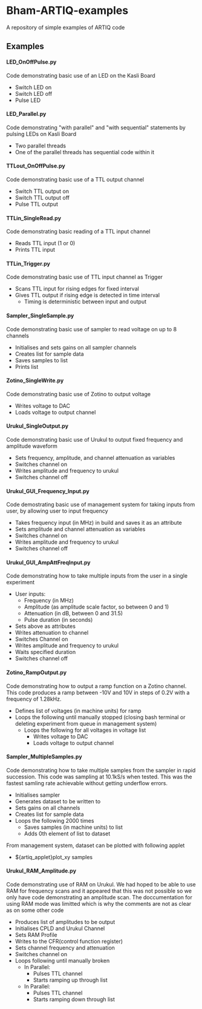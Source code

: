 # Bham-ARTIQ-examples
A repository of simple examples of ARTIQ code

## Examples
#### LED_OnOffPulse.py
Code demonstrating basic use of an LED on the Kasli Board
- Switch LED on
- Switch LED off
- Pulse LED

#### LED_Parallel.py
Code demonstrating "with parallel" and "with sequential" statements by pulsing LEDs on Kasli Board
- Two parallel threads
- One of the parallel threads has sequential code within it

#### TTLout_OnOffPulse.py
Code demonstrating basic use of a TTL output channel 
- Switch TTL output on
- Switch TTL output off
- Pulse TTL output

#### TTLin_SingleRead.py
Code demonstrating basic reading of a TTL input channel
- Reads TTL input (1 or 0)
- Prints TTL input

#### TTLin_Trigger.py
Code demonstrating basic use of TTL input channel as Trigger
- Scans TTL input for rising edges for fixed interval
- Gives TTL output if rising edge is detected in time interval
  - Timing is deterministic between input and output

#### Sampler_SingleSample.py
Code demonstrating basic use of sampler to read voltage on up to 8 channels
- Initialises and sets gains on all sampler channels
- Creates list for sample data
- Saves samples to list
- Prints list

#### Zotino_SingleWrite.py
Code demonstrating basic use of Zotino to output voltage
- Writes voltage to DAC
- Loads voltage to output channel

#### Urukul_SingleOutput.py
Code demonstrating basic use of Urukul to output fixed frequency and amplitude waveform
- Sets frequency, amplitude, and channel attenuation as variables
- Switches channel on
- Writes  amplitude and frequency to urukul
- Switches channel off

#### Urukul_GUI_Frequency_Input.py
Code demostrating basic use of management system for taking inputs from user, by allowing user to input frequency
- Takes frequency input (in MHz) in build and saves it as an attribute
- Sets amplitude and channel attenuation as variables
- Switches channel on
- Writes  amplitude and frequency to urukul
- Switches channel off

#### Urukul_GUI_AmpAttFreqInput.py
Code demonstrating how to take multiple inputs from the user in a single experiment
- User inputs:
  - Frequency (in MHz)
  - Amplitude (as amplitude scale factor, so between 0 and 1)
  - Attenuation (in dB, between 0 and 31.5)
  - Pulse duration (in seconds)
- Sets above as attributes
- Writes attenuation to channel
- Switches Channel on
- Writes amplitude and frequency to urukul
- Waits specified duration
- Switches channel off

#### Zotino_RampOutput.py
Code demonstrating how to output a ramp function on a Zotino channel. 
This code produces a ramp between -10V and 10V in steps of 0.2V with a frequency of 1.28kHz.
- Defines list of voltages (in machine units) for ramp
- Loops the following until manually stopped (closing bash terminal or deleting experiment from queue in management system)
  - Loops the following for all voltages in voltage list
    - Writes voltage to DAC
    - Loads voltage to output channel

#### Sampler_MultipleSamples.py
Code demonstrating how to take multiple samples from the sampler in rapid succession. This code was sampling at 10.1kS/s when tested. 
This was the fastest samling rate achievable without getting underflow errors.
- Initialises sampler
- Generates dataset to be written to
- Sets gains on all channels
- Creates list for sample data
- Loops the following 2000 times 
  - Saves samples (in machine units) to list
  - Adds 0th element of list to dataset

From management system, dataset can be plotted with following applet
- ${artiq_applet}plot_xy samples

#### Urukul_RAM_Amplitude.py
Code demonstrating use of RAM on Urukul. We had hoped to be able to use RAM for frequency scans and it appeared that this was not possible so we only have code demonstrating an amplitude scan. The doccumentation for using RAM mode was limitted which is why the comments are not as clear as on some other code
- Produces list of amplitudes to be output
- Initialises CPLD and Urukul Channel
- Sets RAM Profile
- Writes to the CFR(control function register)
- Sets channel frequency and attenuation
- Switches channel on
- Loops following until manually broken
  - In Parallel:
    - Pulses TTL channel
    - Starts ramping up through list
  - In Parallel:
    - Pulses TTL channel
    - Starts ramping down through list
